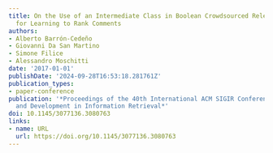 ```yaml
---
title: On the Use of an Intermediate Class in Boolean Crowdsourced Relevance Annotations
  for Learning to Rank Comments
authors:
- Alberto Barrón-Cedeño
- Giovanni Da San Martino
- Simone Filice
- Alessandro Moschitti
date: '2017-01-01'
publishDate: '2024-09-28T16:53:18.281761Z'
publication_types:
- paper-conference
publication: '*Proceedings of the 40th International ACM SIGIR Conference on Research
  and Development in Information Retrieval*'
doi: 10.1145/3077136.3080763
links:
- name: URL
  url: https://doi.org/10.1145/3077136.3080763
---
```

